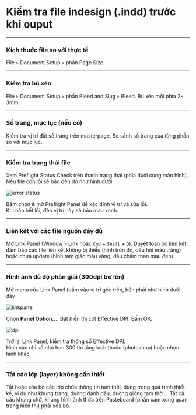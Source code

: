 # Kiểm tra file indesign (.indd) trước khi ouput

---

### Kích thước file so với thực tế

File `>` Document Setup `>` phần Page Size

---

### Kiểm tra bù xén

File `>` Document Setup `>` phần Bleed and Slug `>` Bleed. Bù xén mỗi phía 2-3mm.

---

### Số trang, mục lục (nếu có)

Kiểm tra vị trí đặt số trang trên masterpage. So sánh số trang của từng phần so với mục lục.

---

### Kiểm tra trạng thái file

Xem Preflight Status Check trên thanh trạng thái (phía dưới cùng màn hình). Nếu file còn lỗi sẽ báo đèn đỏ như hình dưới

![error status](https://dl.dropboxusercontent.com/u/335478/Screen-Shot-2016-01-31-at-8.28.07-PM.jpg)

Bấm chọn & mở Preflight Panel để xác định vị trí và sửa lỗi.  
Khi nào hết lỗi, đèn vị trí này sẽ báo màu xanh.

---

### Liên kết với các file nguồn đầy đủ

Mở Link Panel (Window `>` Link hoặc `Cmd` + `Shift` + `D`). Duyệt toàn bộ liên kết, đảm bảo các file liên kết không bị thiếu (hình tròn đỏ, dấu hỏi màu trắng) hoặc chưa update (hình tam giác màu vàng, dấu chấm than màu đen). 

---

### Hình ảnh đủ độ phân giải (300dpi trở lên)

Mở menu của Link Panel (bấm vào vị trí góc trên, bên phải như hình dưới đây

![linkpanel](https://dl.dropboxusercontent.com/u/335478/Screen-Shot-2016-01-31-at-8.13.22-PM.jpg)

Chọn **Panel Option...**. Bật hiển thị cột Effective DPI. Bấm OK.

![dpi](https://dl.dropboxusercontent.com/u/335478/Screen-Shot-2016-01-31-at-8.18.08-PM.jpg)

Trở lại Link Panel, kiểm tra thông số Effective DPI.  
Hình nào chỉ số nhỏ hơn 300 thì tăng kích thước (photoshop) hoặc chọn hình khác.

---

### Tắt các lớp (layer) không cần thiết

Tắt hoặc xóa bỏ các lớp chứa thông tin tạm thời, dùng trong quá trình thiết kế, ví dụ như khung trang, đường đánh dấu, đường gióng tạm thời... Tất cả các khung chữ, khung hình ảnh thừa trên Pasteboard (phần xám xung quan trang hiển thị) phải xóa bỏ.
